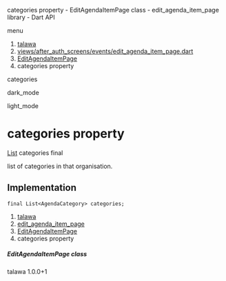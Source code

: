 




categories property - EditAgendaItemPage class - edit\_agenda\_item\_page library - Dart API







menu

1. [talawa](../../index.html)
2. [views/after\_auth\_screens/events/edit\_agenda\_item\_page.dart](../../file-___home_harshil_Desktop_open-source_palisadoes_talawa_lib_views_after_auth_screens_events_edit_agenda_item_page/)
3. [EditAgendaItemPage](../../file-___home_harshil_Desktop_open-source_palisadoes_talawa_lib_views_after_auth_screens_events_edit_agenda_item_page/EditAgendaItemPage-class.html)
4. categories property

categories


dark\_mode

light\_mode




# categories property


[List](https://api.flutter.dev/flutter/dart-core/List-class.html)
categories
final

list of categories in that organisation.


## Implementation

```
final List<AgendaCategory> categories;
```

 


1. [talawa](../../index.html)
2. [edit\_agenda\_item\_page](../../file-___home_harshil_Desktop_open-source_palisadoes_talawa_lib_views_after_auth_screens_events_edit_agenda_item_page/)
3. [EditAgendaItemPage](../../file-___home_harshil_Desktop_open-source_palisadoes_talawa_lib_views_after_auth_screens_events_edit_agenda_item_page/EditAgendaItemPage-class.html)
4. categories property

##### EditAgendaItemPage class





talawa
1.0.0+1






